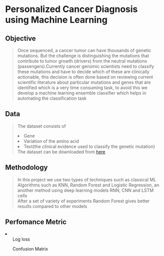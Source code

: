 # Personalized Cancer Diagnosis using Machine Learning
## Objective
>  Once sequenced, a cancer tumor can have thousands of genetic mutations. But the challenge is distinguishing the mutations that contribute to tumor growth (drivers) from the neutral mutations (passengers).Currently cancer genomic scientists need to classify these mutations and have to decide which of these are clinically actionable, this decision is often done based on reviewing current scientific literature about particular mutations and genes that are identified which is a very time consuming task, to avoid this we develop a machine learning ensemble classifier which helps in automating the classification task 
## Data
> The dataset consists of<li>Gene</li><li>Variation of the amino acid</li><li>Text(the clinical evidence used to classify the genetic mutation)</li> The dataset can be downloaded from [here](https://www.kaggle.com/c/msk-redefining-cancer-treatment/data)
## Methodology
> In this project we use two types of techniques such as classical ML Algorithms such as KNN, Random Forest and Logistic Regression, an another method using deep learning models RNN, CNN and LSTM cells<br>
After a set of variety of experiments Random Forest gives better results compared to other models
## Perfomance Metric
<li>
  <ul>Log loss</ul>
<ul>Confusion Matrix</ul></li>


